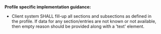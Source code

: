 
**Profile specific implementation guidance:**

* Client system SHALL fill-up all sections and subsections as defined in the profile. If data for any section/entries are not known or not available, then empty reason should be provided along with a 'text' element. 



[Composition]: http://hl7.org.au/fhir/base/aubase1.1/StructureDefinition-au-composition.html
[extensible]: http://hl7.org/fhir/terminologies.html#extensible
[General Guidance Section]: definitions.html


